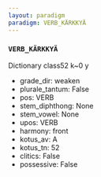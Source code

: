 ```yaml
---
layout: paradigm
paradigm: VERB_KÄRKKYÄ
---
```

### ` VERB_KÄRKKYÄ `

Dictionary class52 k~0 y
* grade_dir: weaken
* plurale_tantum: False
* pos: VERB
* stem_diphthong: None
* stem_vowel: None
* upos: VERB
* harmony: front
* kotus_av: A
* kotus_tn: 52
* clitics: False
* possessive: False
